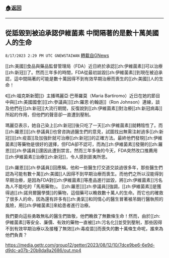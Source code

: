 ###  [:house:返回](README.md)
---


## 從詆毀到被迫承認伊維菌素  中間隔著的是數十萬美國人的生命
`8/17/2023 2:29 PM UTC GNEWSTAIWAN` [轉載自GNews](https://gnews.org/articles/1563324)


  
[[zh:美國]]食品與藥品監督管理局（FDA）近日終於承認[[zh:伊維菌素]]可以治療[[zh:新冠]]了。然而三年多的時間，FDA從最初詆毀[[zh:伊維菌素]]到現在被迫承認，這中間隔著的可能是數十萬因得不到有效早期治療而喪生的[[zh:美國]]人的生命！

《[[zh:福克斯新聞]]》主播瑪麗亞‧巴蒂羅莫（Maria Bartiromo）近日在她的節目中與[[zh:美國國會]][[zh:參議員]][[zh:羅恩·約翰遜]]（Ron Johnson）連線，談及他們在[[zh:新冠]]大流行期間，反復說到[[zh:伊維菌素]]對治療[[zh:新冠病毒]]所起的作用，但他們的聲音卻一直遭到壓制。

  

瑪麗亞表示，她自己染上[[zh:新冠]]後只吃了一天[[zh:伊維菌素]]就轉陰性了。而[[zh:羅恩]][[zh:參議員]]也曾咨詢過醫生們的意見，試圖找出無需注射過多[[zh:新冠]][[zh:疫苗]]及加強針就可治療[[zh:新冠]]的正確方法。最終他們發現[[zh:伊維菌素]]等藥物是很好的選擇，但FDA卻不認可，而為[[zh:伊維菌素]]發聲的[[zh:羅恩]][[zh:參議員]]還因此遭到禁言。然而三年多後的今天，FDA突然改口推薦用[[zh:伊維菌素]]治療[[zh:新冠]]，令人感到匪夷所思。

  

[[zh:羅恩]][[zh:參議員]]回應稱，他和一些醫生打交道交談過很多年，那些醫生們認為可能有數十萬[[zh:美國]]人因得不到早期治療而喪生。而他們之所以沒能得到早期治療，是因為FDA對[[zh:伊維菌素]]等產品進行詆毀，將[[zh:伊維菌素]]污名為人不能吃的「馬用藥物」。
[[zh:羅恩]][[zh:參議員]]強調，[[zh:伊維菌素]]是獲得過[[zh:諾貝爾醫學獎]]的藥物，這個藥可以輓救數十萬人的生命。而它也的確救了很多人的命，因為還有許多有[[zh:勇氣]]和同情心的醫生冒著被吊銷行醫執照的風險，用[[zh:伊維菌素]]來給患者進行治療。

  

我們要向這些勇敢無私的醫生們致敬，他們輓救了無數條生命！然而，由於[[zh:伊維菌素]]等安全、廉價、有效的藥物一直被[[zh:污名化]]並受到壓制，那些因得不到有效早期治療以及接種了無效[[zh:毒疫苗]]而喪失的數十萬條生命呢，誰來為他們負責？


https://media.gettr.com/group12/getter/2023/08/12/10/7dce9be6-6e9d-d9dc-a07b-20b8da8a2686/out.mp4
